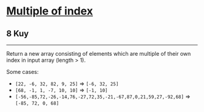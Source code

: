 <h1><a href="https://www.codewars.com/kata/5a34b80155519e1a00000009">Multiple of index</a></h1>
<h2>8 Kuy</h2>
<hr>

<p>Return a new array consisting of elements 
which are multiple of their own index in input array (length > 1).</p>

<p>Some cases:</p>
<ul>
<li><code>[22, -6, 32, 82, 9, 25]</code> => <code>[-6, 32, 25]</code></li>
<li><code>[68, -1, 1, -7, 10, 10]</code> => <code>[-1, 10]</code></li>
<li><code>[-56,-85,72,-26,-14,76,-27,72,35,-21,-67,87,0,21,59,27,-92,68]</code> 
=> <code>[-85, 72, 0, 68]</code></li>
</ul>